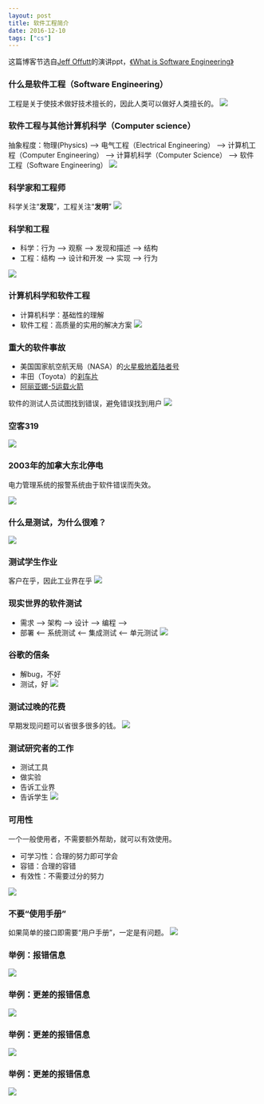 ```yaml
---
layout: post
title: 软件工程简介
date: 2016-12-10
tags: ["cs"]
---
```


这篇博客节选自[Jeff Offutt](http://cs.gmu.edu/~offutt/)的演讲ppt，[《What is Software Engineering》](http://cs.gmu.edu/~offutt/classes/101CS/F2016/CS101-SWE-F2016.pptx)

### 什么是软件工程（Software Engineering）

工程是关于使技术做好技术擅长的，因此人类可以做好人类擅长的。
![](/images/SE_1.png)

### 软件工程与其他计算机科学（Computer science）

抽象程度：物理(Physics) --> 电气工程（Electrical Engineering） --> 计算机工程（Computer Engineering） --> 计算机科学（Computer Science） --> 软件工程（Software Engineering）
![](/images/SE_2.png)

### 科学家和工程师

科学关注“**发现**”，工程关注“**发明**”
![](/images/SE_3.png)

### 科学和工程

- 科学：行为 --> 观察 --> 发现和描述 --> 结构
- 工程：结构 --> 设计和开发 --> 实现 --> 行为

![](/images/SE_4.png)

### 计算机科学和软件工程

- 计算机科学：基础性的理解
- 软件工程：高质量的实用的解决方案
![](/images/SE_5.png)

### 重大的软件事故

- 美国国家航空航天局（NASA）的[火星极地着陆者号](https://en.wikipedia.org/wiki/Mars_Polar_Lander)
- 丰田（Toyota）的[刹车片](https://en.wikipedia.org/wiki/2009%E2%80%9311_Toyota_vehicle_recalls)
- [阿丽亚娜-5运载火箭](https://en.wikipedia.org/wiki/Ariane_5)

软件的测试人员试图找到错误，避免错误找到用户
![](/images/SE_6.png)

### 空客319
![](/images/SE_7.png)

### 2003年的加拿大东北停电

电力管理系统的报警系统由于软件错误而失效。

![](/images/SE_8.png)

### 什么是测试，为什么很难？
![](/images/SE_9.png)

### 测试学生作业

客户在乎，因此工业界在乎
![](/images/SE_10.png)

### 现实世界的软件测试

- 需求 --> 架构 --> 设计 --> 编程 --> 
- 部署 <-- 系统测试 <-- 集成测试 <-- 单元测试
![](/images/SE_11.png)

### 谷歌的信条

- 解bug，不好
- 测试，好
![](/images/SE_12.png)

### 测试过晚的花费

早期发现问题可以省很多很多的钱。
![](/images/SE_13.png)

### 测试研究者的工作

- 测试工具
- 做实验
- 告诉工业界
- 告诉学生
![](/images/SE_14.png)

### 可用性

一个一般使用者，不需要额外帮助，就可以有效使用。

- 可学习性：合理的努力即可学会
- 容错：合理的容错
- 有效性：不需要过分的努力

![](/images/SE_15.png)

### 不要“使用手册”

如果简单的接口即需要“用户手册”，一定是有问题。
![](/images/SE_16.png)

### 举例：报错信息

![](/images/SE_17.png)

### 举例：更差的报错信息
![](/images/SE_18.png)

### 举例：更差的报错信息
![](/images/SE_19.png)

### 举例：更差的报错信息
![](/images/SE_20.png)